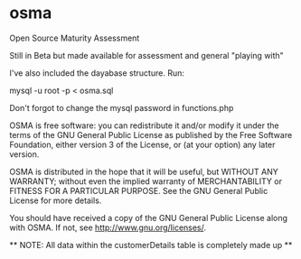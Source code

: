 osma
====

Open Source Maturity Assessment

Still in Beta but made available for assessment and general "playing with"

I've also included the dayabase structure.  Run:

mysql -u root -p < osma.sql

Don't forgot to change the mysql password in functions.php

OSMA is free software: you can redistribute it and/or modify
it under the terms of the GNU General Public License as published by
the Free Software Foundation, either version 3 of the License, or
(at your option) any later version.

OSMA is distributed in the hope that it will be useful,
but WITHOUT ANY WARRANTY; without even the implied warranty of
MERCHANTABILITY or FITNESS FOR A PARTICULAR PURPOSE.  See the
GNU General Public License for more details.

You should have received a copy of the GNU General Public License
along with OSMA.  If not, see <http://www.gnu.org/licenses/>.

** NOTE: All data within the customerDetails table is completely made up **
